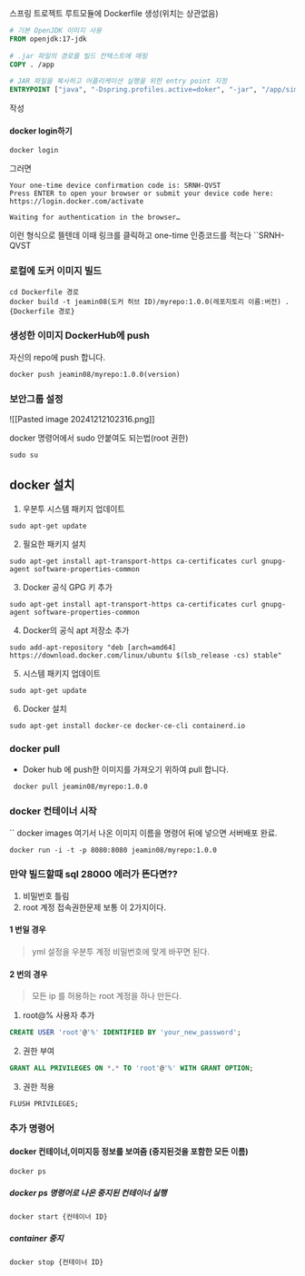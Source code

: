 


스프링 트로젝트 루트모듈에 Dockerfile 생성(위치는 상관없음)

```Dockerfile
# 기본 OpenJDK 이미지 사용  
FROM openjdk:17-jdk  
  
# .jar 파일의 경로를 빌드 컨텍스트에 매핑  
COPY . /app  
  
# JAR 파일을 복사하고 어플리케이션 실행을 위한 entry point 지정  
ENTRYPOINT ["java", "-Dspring.profiles.active=doker", "-jar", "/app/simpleCRUD-0.0.1-SNAPSHOT.jar"]

```
작성

#### docker login하기
```Terminal
docker login
```
그러면 
``` Terminal
Your one-time device confirmation code is: SRNH-QVST
Press ENTER to open your browser or submit your device code here: https://login.docker.com/activate

Waiting for authentication in the browser…

```
이런 형식으로 뜰텐데 이때 링크를 클릭하고 
one-time 인증코드를 적는다 ``SRNH-QVST


### 로컬에 도커 이미지 빌드
```Terminal
cd Dockerfile 경로
docker build -t jeamin08(도커 허브 ID)/myrepo:1.0.0(레포지토리 이름:버전) .{Dockerfile 경로}
```



### 생성한 이미지 DockerHub에 push
자신의 repo에 push 합니다.
```Terminal
docker push jeamin08/myrepo:1.0.0(version)
```

### 보안그룹 설정
![[Pasted image 20241212102316.png]]



docker 명령어에서 sudo 안붙여도 되는법(root 권한)
```prompt
sudo su
```
## docker 설치
1. 우분투 시스템 패키지 업데이트
```prompt
sudo apt-get update
```

2. 필요한 패키지 설치
```prompt
sudo apt-get install apt-transport-https ca-certificates curl gnupg-agent software-properties-common
```

3. Docker 공식 GPG 키 추가
```prompt
sudo apt-get install apt-transport-https ca-certificates curl gnupg-agent software-properties-common
```

4. Docker의 공식 apt 저장소 추가
```prompt
sudo add-apt-repository "deb [arch=amd64] https://download.docker.com/linux/ubuntu $(lsb_release -cs) stable"
```
5. 시스템 패키지 업데이트
```prompt
sudo apt-get update
```
6. Docker 설치
```prompt
sudo apt-get install docker-ce docker-ce-cli containerd.io
```



### docker pull
* Doker hub 에 push한 이미지를 가져오기 위하여 pull 합니다.
```prompt
 docker pull jeamin08/myrepo:1.0.0
```

### docker 컨테이너 시작
`` docker images
여기서 나온 이미지 이름을 명령어 뒤에 넣으면 서버배포 완료.

```
docker run -i -t -p 8080:8080 jeamin08/myrepo:1.0.0
```
### 만약 빌드할때 sql 28000 에러가 뜬다면??

1. 비밀번호 틀림
2. root 계정 접속권한문제
보통 이 2가지이다.

#### 1 번일 경우
> yml 설정을 우분투 계정 비밀번호에 맞게 바꾸면 된다.

#### 2 번의 경우 
> 모든 ip 를 허용하는 root 계정을 하나 만든다.

1. root@% 사용자 추가
```sql
CREATE USER 'root'@'%' IDENTIFIED BY 'your_new_password';

```

2. 권한 부여
```sql
GRANT ALL PRIVILEGES ON *.* TO 'root'@'%' WITH GRANT OPTION;
```
3. 권한 적용
```
FLUSH PRIVILEGES;
```



### 추가 명령어

#### docker 컨테이너,이미지등 정보를 보여줌 (중지된것을 포함한 모든 이름)
```
docker ps 
```

##### docker ps 명령어로 나온 중지된 컨테이너 실행
```
docker start {컨테이너 ID}
```

##### container 중지
```
docker stop {컨테이너 ID}
```





